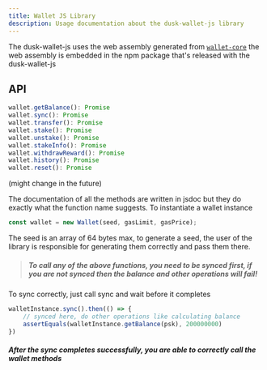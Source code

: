 ```yaml
---
title: Wallet JS Library
description: Usage documentation about the dusk-wallet-js library
---
```


The dusk-wallet-js uses the web assembly generated from [`wallet-core`]("/wallet-core") the web assembly is embedded in the npm package
that's released with the dusk-wallet-js

## API

```js
wallet.getBalance(): Promise
wallet.sync(): Promise
wallet.transfer(): Promise
wallet.stake(): Promise
wallet.unstake(): Promise
wallet.stakeInfo(): Promise
wallet.withdrawReward(): Promise
wallet.history(): Promise
wallet.reset(): Promise
```
(might change in the future)

The documentation of all the methods are written in jsdoc but they do exactly what the function name suggests. To instantiate a wallet instance

```js
const wallet = new Wallet(seed, gasLimit, gasPrice);
```

The seed is an array of 64 bytes max, to generate a seed, the user of the library is responsible for generating them correctly and pass them there.

> ##### To call any of the above functions, you need to be synced first, if you are not synced then the balance and other operations will fail!

To sync correctly, just call sync and wait before it completes

```js
walletInstance.sync().then(() => {
    // synced here, do other operations like calculating balance
    assertEquals(walletInstance.getBalance(psk), 200000000)
})
```

##### After the sync completes successfully, you are able to correctly call the wallet methods